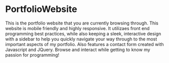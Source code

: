 # PortfolioWebsite
This is the portfolio website that you are currently browsing through. This website is mobile friendly and highly responsive. It utilizaes front end programming best practices, while also keeping a sleek, interactive design with a sidebar to help you quickly navigate your way through to the most important aspects of my portfolio. Also features a contact form created with Javascript and JQuery. Browse and interact while getting to know my passion for programming!
